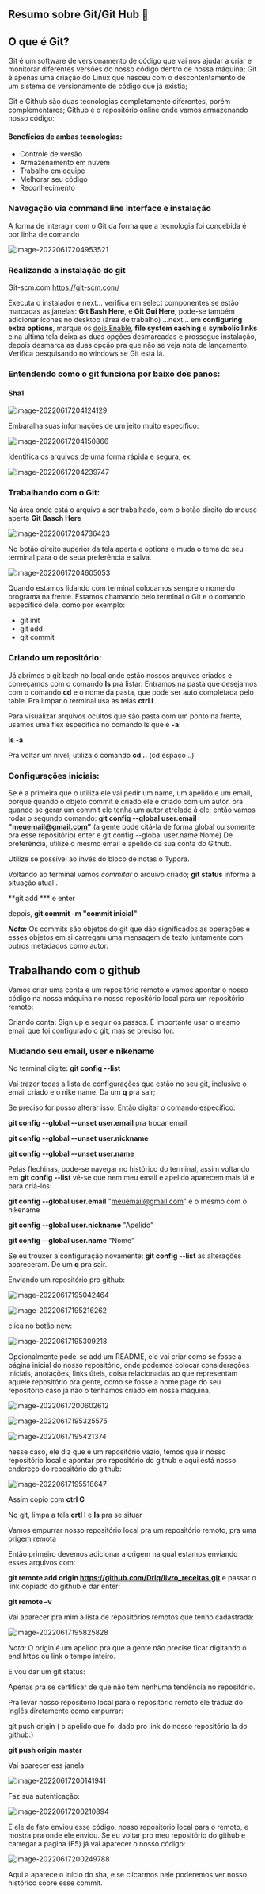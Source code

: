 ## Resumo sobre Git/Git Hub :facepunch: ##



## O que é Git? ##

Git é um software de versionamento de código que vai nos ajudar a criar e monitorar diferentes versões do nosso código dentro de nossa máquina; Git é apenas uma criação do Linux que nasceu com o descontentamento de um sistema de versionamento de código que já existia; 

Git e  Github são duas tecnologias completamente diferentes, porém complementares; Github é o repositório online onde vamos armazenando nosso código:

#### Benefícios de ambas tecnologias: ###

- Controle de versão
- Armazenamento em nuvem
- Trabalho em equipe
- Melhorar seu código
- Reconhecimento

### Navegação via command line interface e instalação  ###

A forma de interagir com o Git da forma que a tecnologia foi concebida é por linha de comando

![image-20220617204953521](C:\Users\PC\AppData\Roaming\Typora\typora-user-images\image-20220617204953521.png)



### Realizando a instalação do git 

Git-scm.com https://git-scm.com/ 

Executa o instalador e next... verifica em select componentes se estão marcadas as janelas: **Git Bash Here**, e **Git Gui Here**, pode-se também adicionar ícones no desktop (área de trabalho) ...next... em **configuring extra options**, marque os <u>dois Enable</u>, **file system caching** e **symbolic links** e na ultima tela deixa as duas opções desmarcadas e prossegue instalação, depois desmarca as duas opção pra que não se veja nota de lançamento. Verifica pesquisando no windows se Git está lá.

### Entendendo como o git funciona por baixo dos panos:

#### Sha1 

![image-20220617204124129](C:\Users\PC\AppData\Roaming\Typora\typora-user-images\image-20220617204124129.png)



Embaralha suas informações de um jeito muito específico:



![image-20220617204150866](C:\Users\PC\AppData\Roaming\Typora\typora-user-images\image-20220617204150866.png)



Identifica os arquivos de uma forma rápida e segura, ex:

![image-20220617204239747](C:\Users\PC\AppData\Roaming\Typora\typora-user-images\image-20220617204239747.png)



### Trabalhando com o Git:

Na área onde está o arquivo a ser trabalhado, com o botão direito do mouse aperta **Git Basch Here**

![image-20220617204736423](C:\Users\PC\AppData\Roaming\Typora\typora-user-images\image-20220617204736423.png)



No botão direito superior da tela aperta e options e muda o tema do seu terminal para o de seua preferência e salva.

![image-20220617204605053](C:\Users\PC\AppData\Roaming\Typora\typora-user-images\image-20220617204605053.png)



Quando estamos lidando com terminal colocamos sempre o nome do programa na frente. Estamos chamando pelo terminal o Git e o comando específico dele, como por exemplo:

- git init
- git add
- git commit

### Criando um repositório:

Já abrimos o git bash no local onde estão nossos arquivos criados e começamos com o comando **ls** pra listar. Entramos na pasta que desejamos com o comando **cd** e o nome da pasta, que pode ser auto completada pelo table. Pra limpar o terminal usa as telas **ctrl l**

Para visualizar arquivos ocultos que são pasta com um ponto na frente, usamos uma flex específica no comando ls que é **-a**:

**ls -a**

Pra voltar um nível, utiliza o comando **cd ..** (cd espaço ..)

### Configurações iniciais: 

Se é a primeira que o utiliza ele vai pedir um name, um apelido e um email, porque quando o objeto commit é criado ele é criado com um autor, pra quando se gerar um commit ele tenha um autor atrelado á ele;  então vamos rodar o segundo comando: **git config --global user.email "meuemail@gmail.com"** (a gente pode citá-la de forma global ou somente pra esse repositório) enter e git config --global user.name Nome) De preferência, utilize o mesmo email e apelido da sua conta do Github.

Utilize se possível ao invés do bloco de notas o Typora.

Voltando ao terminal  vamos *commitar* o arquivo criado; **git status** informa a situação atual .

**git add *** e enter

depois, **git commit -m "commit inicial"**

***Nota:*** Os commits são objetos do git que dão significados as operações e esses objetos em si carregam uma mensagem de texto juntamente com outros metadados como autor.



## Trabalhando com o github 

 

Vamos criar uma conta e um repositório remoto e vamos apontar o nosso código na nossa máquina no nosso repositório local para um repositório remoto:

Criando conta: Sign up  e seguir os passos. É importante usar o mesmo email que foi configurado o git, mas se preciso for:

### Mudando seu email, user e nikename

No terminal digite: **git config --list**

Vai trazer todas a lista de configurações que estão no seu git, inclusive o email criado e o nike name. Da um **q** pra sair;

Se preciso for posso alterar isso: Então digitar o comando específico:

**git config --global --unset user.email** pra trocar email 

**git config --global --unset user.nickname**

**git config --global --unset user.name**

Pelas flechinas, pode-se navegar no histórico do terminal, assim voltando em **git config --list** vê-se que nem meu email e apelido aparecem mais lá e para criá-los:

**git config --global user.email** "meuemail@gmail.com" e o mesmo com o nikename

**git config --global user.nickname** "Apelido"

**git config --global user.name**  "Nome"

Se eu trouxer a configuração novamente: **git config --list** as alterações apareceram. De um **q** pra sair.



Enviando um repositório pro github:

![image-20220617195042464](C:\Users\PC\AppData\Roaming\Typora\typora-user-images\image-20220617195042464.png)

 

![image-20220617195216262](C:\Users\PC\AppData\Roaming\Typora\typora-user-images\image-20220617195216262.png)

clica no botão new:

![image-20220617195309218](C:\Users\PC\AppData\Roaming\Typora\typora-user-images\image-20220617195309218.png)

Opcionalmente pode-se add um README, ele vai criar como se fosse a página inicial do nosso repositório, onde podemos colocar considerações iniciais, anotações, links úteis, coisa relacionadas ao que representam aquele repositório pra gente, como se fosse a home page do seu repositório caso já não o tenhamos criado em nossa máquina.

![image-20220617200602612](C:\Users\PC\AppData\Roaming\Typora\typora-user-images\image-20220617200602612.png)

![image-20220617195325575](C:\Users\PC\AppData\Roaming\Typora\typora-user-images\image-20220617195325575.png)

![image-20220617195421374](C:\Users\PC\AppData\Roaming\Typora\typora-user-images\image-20220617195421374.png)

nesse caso, ele diz que é um repositório vazio, temos que ir nosso repositório local e apontar pro repositório do github e aqui está nosso endereço do repositório do github:

![image-20220617195518647](C:\Users\PC\AppData\Roaming\Typora\typora-user-images\image-20220617195518647.png)

Assim copio com **ctrl C**

No git, limpa a tela **crtl l** e **ls** pra se situar

Vamos empurrar nosso repositório local pra um repositório remoto, pra uma origem remota

Então primeiro devemos adicionar a origem na qual estamos enviando esses arquivos com:

**git remote add origin https://github.com/Drlq/livro_receitas.git** e passar o link copiado do github e dar enter:

**git remote –v**

Vai aparecer pra mim a lista de repositórios remotos que tenho cadastrada:

![image-20220617195825828](C:\Users\PC\AppData\Roaming\Typora\typora-user-images\image-20220617195825828.png)

*Nota:* O origin é um apelido pra que a gente não precise ficar digitando o end https ou link o tempo inteiro.

E vou dar um git status:

Apenas pra se certificar de que não tem nenhuma tendência no repositório.

Pra levar nosso repositório local para o repositório remoto ele traduz do inglês diretamente como empurrar:

git push origin ( o apelido que foi dado pro link do nosso repositório la do github:)

**git push origin master**

Vai aparecer ess janela:

![image-20220617200141941](C:\Users\PC\AppData\Roaming\Typora\typora-user-images\image-20220617200141941.png)

Faz sua autenticação:

![image-20220617200210894](C:\Users\PC\AppData\Roaming\Typora\typora-user-images\image-20220617200210894.png)

E ele de fato enviou esse código, nosso repositório local para o remoto, e mostra pra onde ele enviou. Se eu voltar pro meu repositório do github e carregar a pagina (F5) já vai aparecer o nosso código:

![image-20220617200249788](C:\Users\PC\AppData\Roaming\Typora\typora-user-images\image-20220617200249788.png)

Aqui a aparece o início do sha, e se clicarmos nele poderemos ver nosso histórico sobre esse commit.








